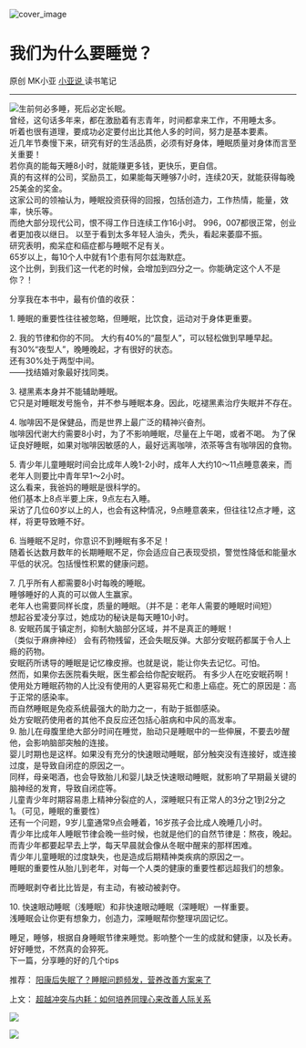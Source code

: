 ![cover_image](https://mmbiz.qpic.cn/mmbiz_jpg/A8SKDch4cJHB3vzfWd7hzIZSh2aM4xMiax3FzgjtFiaR2PdWQr4oUlt3tcsDibZusiahMPXshtJb6p715K5W5USShg/0?wx_fmt=jpeg)

#  我们为什么要睡觉？

原创  MK小亚  [ 小亚说 ](https://mp.weixin.qq.com/mp/appmsgalbum?__biz=MzUxNDAwNTk0MQ==&action=getalbum&album_id=1708249292227805186#wechat_redirect) 读书笔记

__ _ _ _ _

![](https://mmbiz.qpic.cn/mmbiz_jpg/A8SKDch4cJHB3vzfWd7hzIZSh2aM4xMiapibkMsrxExKibCQGPwv9eogkMEiaLB16GNfQUjBiaXdON2sV13oTUOqrZQ/640?wx_fmt=jpeg)
​  生前何必多睡，死后必定长眠。  
曾经，这句话多年来，都在激励着有志青年，时间都拿来工作，不用睡太多。  
听着也很有道理，要成功必定要付出比其他人多的时间，努力是基本要素。  
近几年节奏慢下来，研究有好的生活品质，必须有好身体，睡眠质量对身体而言至关重要！  
若你真的能每天睡8小时，就能赚更多钱，更快乐，更自信。  
真的有这样的公司，奖励员工，如果能每天睡够7小时，连续20天，就能获得每晚25美金的奖金。  
这家公司的领袖认为，睡眠投资获得的回报，包括创造力，工作热情，能量，效率，快乐等。  
而绝大部分现代公司，恨不得工作日连续工作16小时。  996，007都很正常，创业者更加夜以继日。  以至于看到太多年轻人油头，秃头，看起来萎靡不振。  
研究表明，痴呆症和癌症都与睡眠不足有关。  
65岁以上，每10个人中就有1个患有阿尔兹海默症。  
这个比例，到我们这一代老的时候，会增加到四分之一。你能确定这个人不是你？！  
  
分享我在本书中，最有价值的收获：  
  
1\.  睡眠的重要性往往被忽略，但睡眠，比饮食，运动对于身体更重要。  
  
2\.  我的节律和你的不同。  大约有40%的“晨型人”，可以轻松做到早睡早起。  
有30%“夜型人”，晚睡晚起，才有很好的状态。  
还有30%处于两型中间。  
——找结婚对象最好找同类。  
  
3\.  褪黑素本身并不能辅助睡眠。  
它只是对睡眠发号施令，并不参与睡眠本身。因此，吃褪黑素治疗失眠并不存在。  
  
4\.  咖啡因不是保健品，而是世界上最广泛的精神兴奋剂。  
咖啡因代谢大约需要8小时，为了不影响睡眠，尽量在上午喝，或者不喝。  为了保证良好睡眠，如果对咖啡因敏感的人，最好远离咖啡，浓茶等含有咖啡因的食物。  
  
5\.  青少年儿童睡眠时间会比成年人晚1-2小时，成年人大约10～11点睡意袭来，而老年人则要比中青年早1～2小时。  
这么看来，我爸妈的睡眠是很科学的。  
他们基本上8点半要上床，9点左右入睡。  
采访了几位60岁以上的人，也会有这种情况，9点睡意袭来，但往往12点才睡，这样，将更导致睡不好。  
  
6\.  当睡眠不足时，你意识不到睡眠有多不足！  
随着长达数月数年的长期睡眠不足，你会适应自己表现受损，警觉性降低和能量水平低的状况。包括慢性积累的健康问题。  
  
7\.  几乎所有人都需要8小时每晚的睡眠。  
睡够睡好的人真的可以做人生赢家。  
老年人也需要同样长度，质量的睡眠。（并不是：老年人需要的睡眠时间短）  
想起谷爱凌分享过，她成功的秘诀是每天睡10小时。  
8\.  安眠药属于镇定剂，抑制大脑部分区域，并不是真正的睡眠！  
（类似于麻痹神经）  会有药物残留，还会失眠反弹。大部分安眠药都属于令人上瘾的药物。  
安眠药所诱导的睡眠是记忆橡皮擦。也就是说，能让你失去记忆。可怕。  
然而，如果你去医院看失眠，医生都会给你配安眠药。  有多少人在吃安眠药啊！  
使用处方睡眠药物的人比没有使用的人更容易死亡和患上癌症。死亡的原因是：高于正常的感染率。  
而自然睡眠是免疫系统最强大的助力之一，有助于抵御感染。  
处方安眠药使用者的其他不良反应还包括心脏病和中风的高发率。  
9\.  胎儿在母腹里绝大部分时间在睡觉，胎动只是睡眠中的一些伸展，不要去吵醒他，会影响脑部突触的连接。  
婴儿时期也是这样。如果没有充分的快速眼动睡眠，部分触突没有连接好，或连接过度，是导致自闭症的原因之一。  
同样，母亲喝酒，也会导致胎儿和婴儿缺乏快速眼动睡眠，就影响了早期最关键的脑神经的发育，导致自闭症等。  
儿童青少年时期容易患上精神分裂症的人，深睡眠只有正常人的3分之1到2分之1。（可见，睡眠的重要性）  
还有一个问题，9岁儿童通常9点会睡着，16岁孩子会比成人晚睡几小时。  
青少年比成年人睡眠节律会晚一些时候，也就是他们的自然节律是：熬夜，晚起。  
而青少年都要起早去上学，每天早晨就会像从冬眠中醒来的那样困难。  
青少年儿童睡眠的过度缺失，也是造成后期精神类疾病的原因之一。  
睡眠的重要性从胎儿到老年，对每一个人类的健康的重要性都远超我们的想象。  
  
而睡眠剥夺者比比皆是，有主动，有被动被剥夺。  
  
10\.  快速眼动睡眠（浅睡眠）和非快速眼动睡眠（深睡眠）一样重要。  
浅睡眠会让你更有想象力，创造力，深睡眠帮你整理巩固记忆。  
  
睡足，睡够，根据自身睡眠节律来睡觉。影响整个一生的成就和健康，以及长寿。  
好好睡觉，不然真的会猝死。  
下一篇，分享睡的好的几个tips  ​  

推荐： [ 阳康后失眠了？睡眠问题频发，营养改善方案来了
](https://mp.weixin.qq.com/s?__biz=MzUxNDAwNTk0MQ==&mid=2247484798&idx=1&sn=3da29f03914e9e25f8d1ddf10260219c&scene=21#wechat_redirect)  

上文： [ 超越冲突与内耗：如何培养同理心来改善人际关系
](https://mp.weixin.qq.com/s?__biz=MzUxNDAwNTk0MQ==&mid=2247484935&idx=1&sn=a03a0bd6571008275d9f7641ccd442c2&scene=21#wechat_redirect)

![](https://mmbiz.qpic.cn/mmbiz_gif/b96CibCt70iaZ7Bia3Wm91cEuWhERXfCYjTia9tf7aMjVBNRETSa2NpGjCV6tyNvgCLos8LBgwEgxcwaIw8zdOsG7A/640?wx_fmt=gif)

![](https://mmbiz.qpic.cn/mmbiz_jpg/A8SKDch4cJEicCnqTxiatgGquhIicZ1wJ1Dth5YOOzoYV7U4N3HmiaO0vVAzjOpBVdtF0gnL632Fc7HqiaDmgveQDEw/640?wx_fmt=jpeg)

